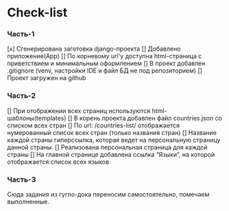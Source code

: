 # Check-list
### Часть-1
[x] Сгенерирована заготовка django-проекта
[] Добавлено приложение(App)
[] По корневому url'у доступна html-страница с приветствием и минимальным оформлением
[] В проект добавлен .gitignore (venv, настройки IDE и файл БД не под репозиторием)
[] Проект загружен на github

### Часть-2
[] При отображении всех страниц используются html-шаблоны(templates)
[] В корень проекта добавлен файл countries.json со списком всех стран
[] По url: /countries-list/ отображается нумерованный список всех стран (только названия стран)
[] Название каждой страны гиперссылка, которая ведет на персональную страницу данной страны.
[] Реализована персональная страница для каждой страны
[] На главной странице добавлена ссылка “Языки”, на которой отображается список всех языков

### Часть-3
Сюда задания из гугло-дока переносим самостоятельно, помечаем выполненные.